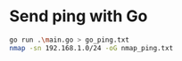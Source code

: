 # Send ping with Go

```bash
go run .\main.go > go_ping.txt
nmap -sn 192.168.1.0/24 -oG nmap_ping.txt
```
